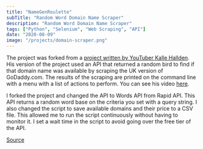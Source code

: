 ```yaml
---
title: "NameGenRoulette"
subTitle: "Random Word Domain Name Scraper"
description: "Random Word Domain Name Scraper"
tags: ["Python", "Selenium", "Web Scraping", "API"]
date: "2020-08-09"
image: "/projects/domain-scraper.png"
---
```

The project was forked from a [project written by YouTuber Kalle Hallden](https://github.com/KalleHallden/NameGenRoulette). His version of the project used an API that returned a random bird to find if that domain name was available by scraping the UK version of GoDaddy.com. The results of the scraping are printed on the command line with a menu with a list of actions to perform. You can see his video [here](https://www.youtube.com/watch?v=7wB3cTma0xs&t=1s).

I forked the project and changed the API to Words API from Rapid API. This API returns a random word base on the criteria you set with a query string. I also changed the script to save available domains and their price to a CSV file. This allowed me to run the script continuously without having to monitor it. I set a wait time in the script to avoid going over the free tier of the API.

[Source](https://github.com/trcarney88/NameGenRoulette)
